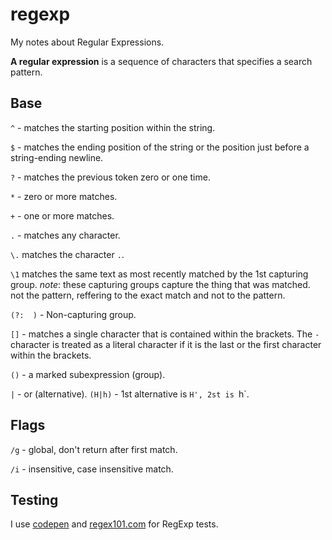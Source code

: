 # regexp
My notes about Regular Expressions.

**A regular expression** is a sequence of characters that specifies a search pattern.

## Base
`^` - matches the starting position within the string.

`$` - matches the ending position of the string or the position just before a string-ending newline.

`?` - matches the previous token zero or one time.

`*` - zero or more matches.

`+` - one or more matches.

`.` - matches any character.

`\.` matches the character `.`.

`\1` matches the same text as most recently matched by the 1st capturing group.
*note*: these capturing groups capture the thing that was matched. not the pattern, reffering to the exact match and not to the pattern.

`(?:  )` - Non-capturing group.

`[]` - matches a single character that is contained within the brackets. The `-` character is treated as a literal character if it is the last or the first character within the brackets.

`()` - a marked subexpression (group).

`|` - or (alternative).
`(H|h)` - 1st alternative is `H', 2st is `h`. 

## Flags
`/g` - global, don't return after first match.

`/i` - insensitive, case insensitive match.

## Testing
I use [codepen](https://codepen.io/pen/?editors=0010) and [regex101.com](https://regex101.com/) for RegExp tests.
